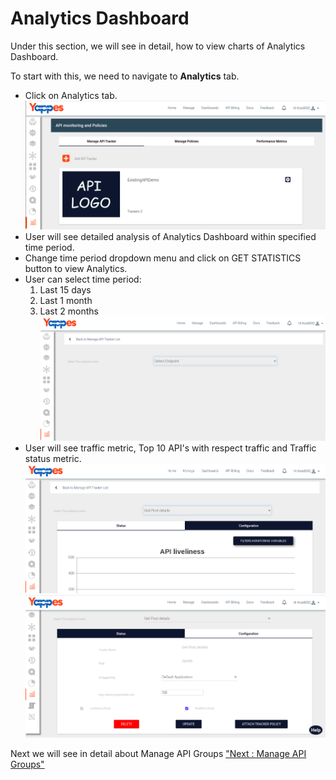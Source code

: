 Analytics Dashboard
===================

Under this section, we will see in detail, how to view charts of
Analytics Dashboard.

To start with this, we need to navigate to **Analytics** tab.

-   Click on Analytics tab.
    ![](../images/dashboard/monitoring/add_api_tracker_001.png) 
-   User will see detailed analysis of Analytics Dashboard within
    specified time period.
-   Change time period dropdown menu and click on GET STATISTICS button
    to view Analytics.
-   User can select time period:
    1.  Last 15 days
    2.  Last 1 month
    3.  Last 2 months
    ![](../images/dashboard/monitoring/add_api_tracker_003.png)     
-   User will see traffic metric, Top 10 API's with respect traffic and
    Traffic status metric.
    ![](../images/dashboard/monitoring/add_api_tracker_004.png) 
    ![](../images/dashboard/monitoring/add_api_tracker_005.png)     

Next we will see in detail about Manage API Groups ["Next : Manage API
Groups"](../APIGroups/api_groups.md)

